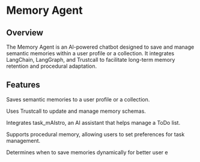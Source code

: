 # Memory Agent

## Overview

The Memory Agent is an AI-powered chatbot designed to save and manage semantic memories within a user profile or a collection. It integrates LangChain, LangGraph, and Trustcall to facilitate long-term memory retention and procedural adaptation.

## Features

Saves semantic memories to a user profile or a collection.

Uses Trustcall to update and manage memory schemas.

Integrates task_mAIstro, an AI assistant that helps manage a ToDo list.

Supports procedural memory, allowing users to set preferences for task management.

Determines when to save memories dynamically for better user e
